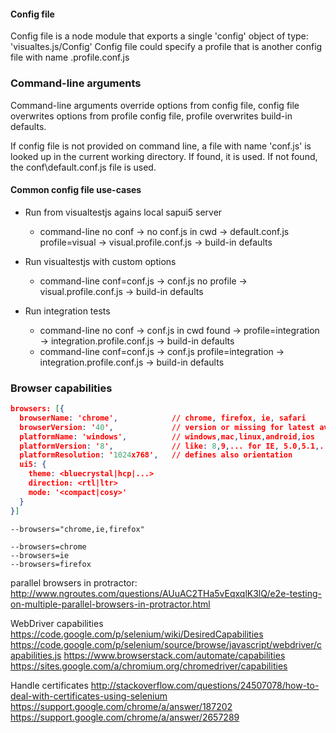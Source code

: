#### Config file
Config file is a node module that exports a single 'config' object of type: 'visualtes.js/Config'
Config file could specify a profile that is another config file with name <profile>.profile.conf.js

### Command-line arguments
Command-line arguments override options from config file, config file overwrites options from profile config file,
profile overwrites build-in defaults.

If config file is not provided on command line, a file with name 'conf.js' is looked up in the current working directory.
If found, it is used. If not found, the conf\default.conf.js file is used.

#### Common config file use-cases
* Run from visualtestjs agains local sapui5 server
  * command-line no conf -> no conf.js in cwd -> default.conf.js profile=visual -> visual.profile.conf.js -> build-in defaults

* Run visualtestjs with custom options
  * command-line conf=conf.js -> conf.js no profile -> visual.profile.conf.js -> build-in defaults

* Run integration tests
  * command-line no conf -> conf.js in cwd found -> profile=integration -> integration.profile.conf.js -> build-in defaults
  * command-line conf=conf.js -> conf.js profile=integration -> integration.profile.conf.js -> build-in defaults

### Browser capabilities
``` json
browsers: [{
  browserName: 'chrome',            // chrome, firefox, ie, safari
  browserVersion: '40',             // version or missing for latest available
  platformName: 'windows',          // windows,mac,linux,android,ios
  platformVersion: '8',             // like: 8,9,... for IE, 5.0,5.1,... for Android, ...
  platformResolution: '1024x768',   // defines also orientation
  ui5: {
    theme: <bluecrystal|hcp|...>
    direction: <rtl|ltr>
    mode: '<compact|cosy>'
  }
}]
```

```wiki
--browsers="chrome,ie,firefox"

--browsers=chrome
--browsers=ie
--browsers=firefox
```

parallel browsers in protractor:
http://www.ngroutes.com/questions/AUuAC2THa5vEqxqlK3lQ/e2e-testing-on-multiple-parallel-browsers-in-protractor.html

WebDriver capabilities
https://code.google.com/p/selenium/wiki/DesiredCapabilities
https://code.google.com/p/selenium/source/browse/javascript/webdriver/capabilities.js
https://www.browserstack.com/automate/capabilities
https://sites.google.com/a/chromium.org/chromedriver/capabilities

Handle certificates
http://stackoverflow.com/questions/24507078/how-to-deal-with-certificates-using-selenium
https://support.google.com/chrome/a/answer/187202
https://support.google.com/chrome/a/answer/2657289
